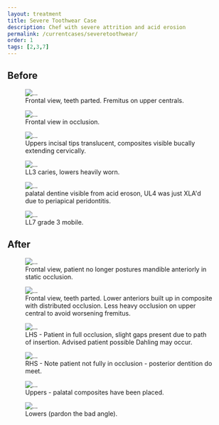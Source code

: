 ```yaml
---
layout: treatment
title: Severe Toothwear Case
description: Chef with severe attrition and acid erosion
permalink: /currentcases/severetoothwear/
order: 1
tags: [2,3,7]
---
```

## Before

<div class="row">
  <div class="col-md-6">
    <figure class="figure">
      <img src="/images/rk/1.jpg" class="figure-img img-fluid rounded" alt="...">
      <figcaption class="figure-caption text-center">Frontal view, teeth parted. Fremitus on upper centrals.</figcaption>
    </figure>

  </div>

  <div class="col-md-6">
    <figure class="figure">
      <img src="/images/rk/2.jpg" class="figure-img img-fluid rounded" alt="...">
      <figcaption class="figure-caption text-center">Frontal view in occlusion.</figcaption>
    </figure>

  </div>

</div>

<div class="row">
  <div class="col-md-6">
    <figure class="figure">
      <img src="/images/rk/3.jpg" class="figure-img img-fluid rounded" alt="...">
      <figcaption class="figure-caption text-center">Uppers incisal tips translucent, composites visible bucally extending cervically.</figcaption>
    </figure>

  </div>

  <div class="col-md-6">
    <figure class="figure">
      <img src="/images/rk/44.jpg" class="figure-img img-fluid rounded" alt="...">
      <figcaption class="figure-caption text-center">LL3 caries, lowers heavily worn.</figcaption>
    </figure>

  </div>

</div>


<div class="row">
  <div class="col-md-6">
    <figure class="figure">
      <img src="/images/rk/5.jpg" class="figure-img img-fluid rounded" alt="...">
      <figcaption class="figure-caption text-center">palatal dentine visible from acid eroson, UL4 was just XLA'd due to periapical peridontitis.</figcaption>
    </figure>

  </div>

  <div class="col-md-6">
    <figure class="figure">
      <img src="/images/rk/66.jpg" class="figure-img img-fluid rounded" alt="...">
      <figcaption class="figure-caption text-center">LL7 grade 3 mobile.</figcaption>
    </figure>

  </div>

</div>

## After

<div class="row">
  <div class="col-md-6">
    <figure class="figure">
      <img src="/images/rk/post/front.jpg" class="figure-img img-fluid rounded" alt="...">
      <figcaption class="figure-caption text-center">Frontal view, patient no longer postures mandible anteriorly in static occlusion.</figcaption>
    </figure>

  </div>

  <div class="col-md-6">
    <figure class="figure">
      <img src="/images/rk/post/parted.jpg" class="figure-img img-fluid rounded" alt="...">
      <figcaption class="figure-caption text-center">Frontal view, teeth parted. Lower anteriors built up in composite with distributed occlusion. Less heavy occlusion on upper central to avoid worsening fremitus.  </figcaption>
    </figure>

  </div>

</div>

<div class="row">
  <div class="col-md-6">
    <figure class="figure">
      <img src="/images/rk/post/lhs.jpg" class="figure-img img-fluid rounded" alt="...">
      <figcaption class="figure-caption text-center">LHS - Patient in full occlusion, slight gaps present due to path of insertion. Advised patient possible Dahling may occur.</figcaption>
    </figure>

  </div>

  <div class="col-md-6">
    <figure class="figure">
      <img src="/images/rk/post/rhs.jpg" class="figure-img img-fluid rounded" alt="...">
      <figcaption class="figure-caption text-center">RHS - Note patient not fully in occlusion - posterior dentition do meet.</figcaption>
    </figure>

  </div>

</div>

<div class="row">
  <div class="col-md-6">
    <figure class="figure">
      <img src="/images/rk/post/uppers.jpg" class="figure-img img-fluid rounded" alt="...">
      <figcaption class="figure-caption text-center">Uppers - palatal composites have been placed.</figcaption>
    </figure>

  </div>

  <div class="col-md-6">
    <figure class="figure">
      <img src="/images/rk/post/lowers.jpg" class="figure-img img-fluid rounded" alt="...">
      <figcaption class="figure-caption text-center">Lowers (pardon the bad angle).</figcaption>
    </figure>

  </div>

</div>
